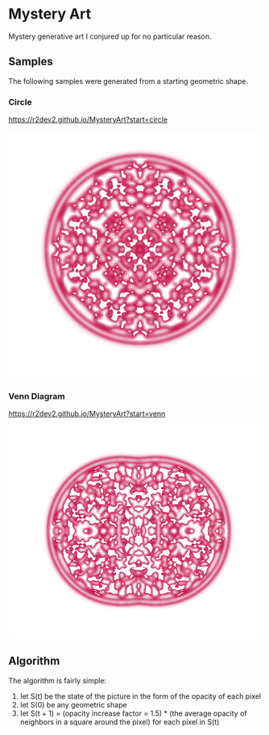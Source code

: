# Mystery Art

Mystery generative art I conjured up for no particular reason.

## Samples

The following samples were generated from a starting geometric shape.

### Circle

https://r2dev2.github.io/MysteryArt?start=circle

![S(50) from starting with a circle](./img/start_from_circle.png)

### Venn Diagram

https://r2dev2.github.io/MysteryArt?start=venn
![S(50) from starting with a venn diagram](./img/venn.png)

## Algorithm

The algorithm is fairly simple:

1. let S(t) be the state of the picture in the form of the opacity of each pixel
2. let S(0) be any geometric shape
3. let S(t + 1) = (opacity increase factor = 1.5) * (the average opacity of neighbors in a square around the pixel) for each pixel in S(t)
